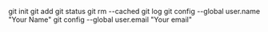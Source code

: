 git init
git add <file>
git status
git rm --cached <file>
git log
git config --global user.name "Your Name"
git config --global user.email "Your email"